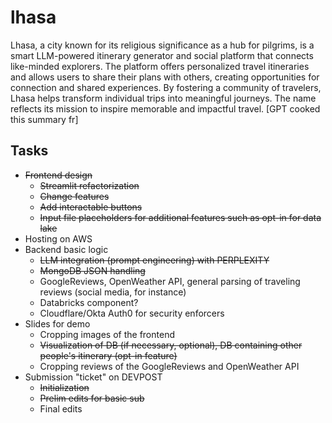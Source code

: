 # lhasa
Lhasa, a city known for its religious significance as a hub for pilgrims, is a smart LLM-powered itinerary generator and social platform that connects like-minded explorers. The platform offers personalized travel itineraries and allows users to share their plans with others, creating opportunities for connection and shared experiences. By fostering a community of travelers, Lhasa helps transform individual trips into meaningful journeys. The name reflects its mission to inspire memorable and impactful travel. [GPT cooked this summary fr]

## Tasks
- ~~Frontend design~~
    - ~~Streamlit refactorization~~
    - ~~Change features~~
    - ~~Add interactable buttons~~
    - ~~Input file placeholders for additional features such as opt-in for data lake~~
- Hosting on AWS
- Backend basic logic
    - ~~LLM integration (prompt engineering) with PERPLEXITY~~
    - ~~MongoDB JSON handling~~
    - GoogleReviews, OpenWeather API, general parsing of traveling reviews (social media, for instance)
    - Databricks component?
    - Cloudflare/Okta Auth0 for security enforcers
- Slides for demo
    - Cropping images of the frontend
    - ~~Visualization of DB (if necessary, optional), DB containing other people's itinerary (opt-in feature)~~
    - Cropping reviews of the GoogleReviews and OpenWeather API
- Submission "ticket" on DEVPOST
    - ~~Initialization~~
    - ~~Prelim edits for basic sub~~
    - Final edits

